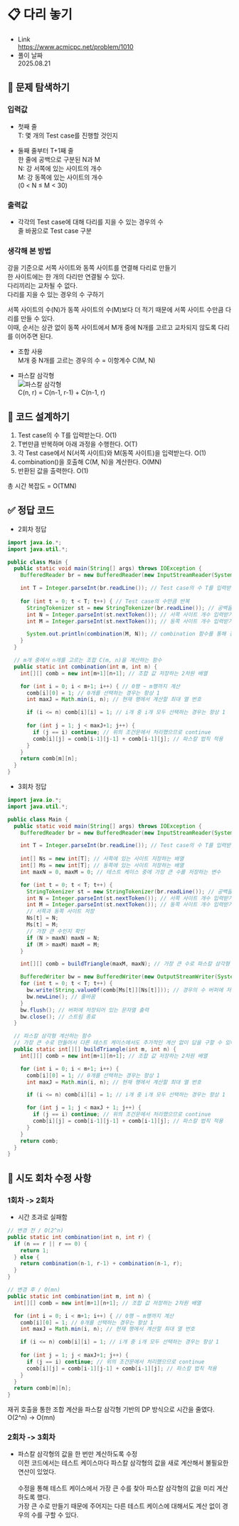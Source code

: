 # 📋 다리 놓기
- Link<br>
https://www.acmicpc.net/problem/1010
- 풀이 날짜<br>
2025.08.21

## 🔎 문제 탐색하기

### 입력값
- 첫째 줄<br>
T: 몇 개의 Test case를 진행할 것인지

- 둘째 줄부터 T+1째 줄<br>
한 줄에 공백으로 구분된 N과 M<br>
N: 강 서쪽에 있는 사이트의 개수<br>
M: 강 동쪽에 있는 사이트의 개수<br>
(0 < N ≤ M < 30)

### 출력값
- 각각의 Test case에 대해 다리를 지을 수 있는 경우의 수<br>
줄 바꿈으로 Test case 구분

### 생각해 본 방법
강을 기준으로 서쪽 사이트와 동쪽 사이트를 연결해 다리로 만들기<br>
한 사이트에는 한 개의 다리만 연결될 수 있다.<br>
다리끼리는 교차될 수 없다.<br>
다리를 지을 수 있는 경우의 수 구하기<br>

서쪽 사이트의 수(N)가 동쪽 사이트의 수(M)보다 더 적기 때문에 서쪽 사이트 수만큼 다리를 만들 수 있다.<br>
이때, 순서는 상관 없이 동쪽 사이트에서 M개 중에 N개를 고르고 교차되지 않도록 다리를 이어주면 된다.

- 조합 사용<br>
M개 중 N개를 고르는 경우의 수 = 이항계수 C(M, N)

- 파스칼 삼각형<br>
![파스칼 삼각형](image.png)<br>
C(n, r) = C(n-1, r-1) + C(n-1, r)

## 📝 코드 설계하기

1. Test case의 수 T를 입력받는다. O(1)
2. T번만큼 반복하며 아래 과정을 수행한다. O(T)
3. 각 Test case에서 N(서쪽 사이트)와 M(동쪽 사이트)을 입력받는다. O(1)
4. combination()을 호출해 C(M, N)을 계산한다. O(MN)
5. 반환된 값을 출력한다. O(1)

총 시간 복잡도 = O(TMN)

## ✅ 정답 코드
- 2회차 정답
```java
import java.io.*;
import java.util.*;

public class Main {
  public static void main(String[] args) throws IOException {
    BufferedReader br = new BufferedReader(new InputStreamReader(System.in)); // 한 줄 단위로 입력값 입력 받음

    int T = Integer.parseInt(br.readLine()); // Test case의 수 T를 입력받는다.
    
    for (int t = 0; t < T; t++) { // Test case의 수만큼 반복
      StringTokenizer st = new StringTokenizer(br.readLine()); // 공백을 기준으로 잘라주는 st 생성
      int N = Integer.parseInt(st.nextToken()); // 서쪽 사이트 개수 입력받기
      int M = Integer.parseInt(st.nextToken()); // 동쪽 사이트 개수 입력받기

      System.out.println(combination(M, N)); // combination 함수를 통해 경우의 수 출력
    }
  }

  // m개 중에서 n개를 고르는 조합 C(m, n)을 계산하는 함수
  public static int combination(int m, int n) {
    int[][] comb = new int[m+1][n+1]; // 조합 값 저장하는 2차원 배열

    for (int i = 0; i < m+1; i++) { // 0행 ~ m행까지 계산
      comb[i][0] = 1; // 0개를 선택하는 경우는 항상 1
      int maxJ = Math.min(i, n); // 현재 행에서 계산할 최대 열 번호

      if (i <= n) comb[i][i] = 1; // i개 중 i개 모두 선택하는 경우는 항상 1
      
      for (int j = 1; j < maxJ+1; j++) {
        if (j == i) continue; // 위의 조건문에서 처리했으므로 continue
        comb[i][j] = comb[i-1][j-1] + comb[i-1][j]; // 파스칼 법칙 적용
      }
    }
    return comb[m][n];
  }
}
```

- 3회차 정답
```java
import java.io.*;
import java.util.*;

public class Main {
  public static void main(String[] args) throws IOException {
    BufferedReader br = new BufferedReader(new InputStreamReader(System.in)); // 한 줄 단위로 입력값 입력 받음

    int T = Integer.parseInt(br.readLine()); // Test case의 수 T를 입력받는다.
    
    int[] Ns = new int[T]; // 서쪽에 있는 사이트 저장하는 배열
    int[] Ms = new int[T]; // 동쪽에 있는 사이트 저장하는 배열
    int maxN = 0, maxM = 0; // 테스트 케이스 중에 가장 큰 수를 저장하는 변수

    for (int t = 0; t < T; t++) {
      StringTokenizer st = new StringTokenizer(br.readLine()); // 공백을 기준으로 잘라주는 st 생성
      int N = Integer.parseInt(st.nextToken()); // 서쪽 사이트 개수 입력받기
      int M = Integer.parseInt(st.nextToken()); // 동쪽 사이트 개수 입력받기
      // 서쪽과 동쪽 사이트 저장
      Ns[t] = N; 
      Ms[t] = M;
      // 가장 큰 수인지 확인
      if (N > maxN) maxN = N;
      if (M > maxM) maxM = M;
    }

    int[][] comb = buildTriangle(maxM, maxN); // 가장 큰 수로 파스칼 삼각형 만들기

    BufferedWriter bw = new BufferedWriter(new OutputStreamWriter(System.out));
    for (int t = 0; t < T; t++) {
      bw.write(String.valueOf(comb[Ms[t]][Ns[t]])); // 경우의 수 버퍼에 저장
      bw.newLine(); // 줄바꿈
    }
    bw.flush(); // 버퍼에 저장되어 있는 문자열 출력
    bw.close(); // 스트림 종료
  }

  // 파스칼 삼각형 계산하는 함수
  // 가장 큰 수로 만들어서 다른 테스트 케이스에서도 추가적인 계산 없이 답을 구할 수 있다.
  public static int[][] buildTriangle(int m, int n) {
    int[][] comb = new int[m+1][n+1]; // 조합 값 저장하는 2차원 배열

    for (int i = 0; i < m+1; i++) {
      comb[i][0] = 1; // 0개를 선택하는 경우는 항상 1
      int maxJ = Math.min(i, n); // 현재 행에서 계산할 최대 열 번호

      if (i <= n) comb[i][i] = 1; // i개 중 i개 모두 선택하는 경우는 항상 1

      for (int j = 1; j < maxJ + 1; j++) {
        if (j == i) continue; // 위의 조건문에서 처리했으므로 continue
        comb[i][j] = comb[i-1][j-1] + comb[i-1][j]; // 파스칼 법칙 적용
      }
    }
    return comb;
  }
}

```

## 🔧 시도 회차 수정 사항
### 1회차 -> 2회차
- 시간 초과로 실패함<br>
```java
// 변경 전 / O(2^n)
public static int combination(int n, int r) {
  if (n == r || r == 0) {
    return 1;
  } else {
    return combination(n-1, r-1) + combination(n-1, r);
  }
}

// 변경 후 / O(mn)
public static int combination(int m, int n) {
  int[][] comb = new int[m+1][n+1]; // 조합 값 저장하는 2차원 배열

  for (int i = 0; i < m+1; i++) { // 0행 ~ m행까지 계산
    comb[i][0] = 1; // 0개를 선택하는 경우는 항상 1
    int maxJ = Math.min(i, n); // 현재 행에서 계산할 최대 열 번호

    if (i <= n) comb[i][i] = 1; // i개 중 i개 모두 선택하는 경우는 항상 1
    
    for (int j = 1; j < maxJ+1; j++) {
      if (j == i) continue; // 위의 조건문에서 처리했으므로 continue
      comb[i][j] = comb[i-1][j-1] + comb[i-1][j]; // 파스칼 법칙 적용
    }
  }
  return comb[m][n];
}
```
재귀 호출을 통한 조합 계산을 파스칼 삼각형 기반의 DP 방식으로 시간을 줄였다.<br>
O(2^n) -> O(mn)

### 2회차 -> 3회차
- 파스칼 삼각형의 값을 한 번만 계산하도록 수정<br>
이전 코드에서는 테스트 케이스마다 파스칼 삼각형의 값을 새로 계산해서 불필요한 연산이 있었다.<br><br>
수정을 통해 테스트 케이스에서 가장 큰 수를 찾아 파스칼 삼각형의 값을 미리 계산하도록 했다.<br>
가장 큰 수로 만들기 때문에 주어지는 다른 테스트 케이스에 대해서도 계산 없이 경우의 수를 구할 수 있다.<br>
